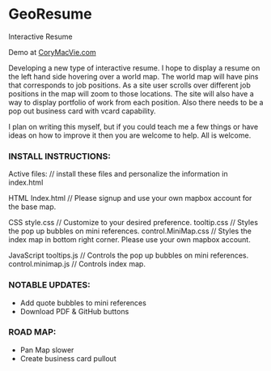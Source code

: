 GeoResume
==============

Interactive Resume

Demo at <a href="http://www.corymacvie.com">CoryMacVie.com</a>

Developing a new type of interactive resume. I hope to display a resume on the left hand side hovering over a world map.
The world map will have pins that corresponds to job positions.  As a site user scrolls over different job positions in
the map will zoom to those locations.  The site will also have a way to display portfolio of work from each position. 
Also there needs to be a pop out business card with vcard capability. 

I plan on writing this myself, but if you could teach me a few things or have ideas on how to improve it then you are welcome to help.  All is welcome. 

<h3>INSTALL INSTRUCTIONS:</h3>

Active files: // install these files and personalize the information in index.html

HTML
Index.html  // Please signup and use your own mapbox account for the base map.

CSS
style.css  // Customize to your desired preference. 
tooltip.css // Styles the pop up bubbles on mini references.
control.MiniMap.css // Styles the index map in bottom right corner.  Please use your own mapbox account.

JavaScript
tooltips.js  // Controls the pop up bubbles on mini references.
control.minimap.js  // Controls index map.



<h3>NOTABLE UPDATES:</h3>

- Add quote bubbles to mini references
- Download PDF & GitHub buttons

<h3>ROAD MAP:</h3>

- Pan Map slower
- Create business card pullout
